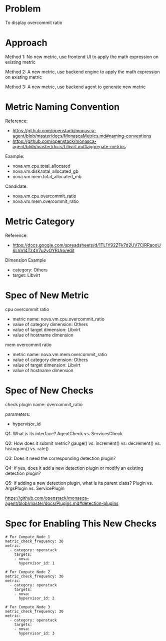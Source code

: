 # Problem

To display overcommit ratio

# Approach

Method 1: No new metric, use frontend UI to apply the math expression on existing metric

Method 2: A new metric, use backend engine to apply the math expression on existing metric

Method 3: A new metric, use backend agent to generate new metric

# Metric Naming Convention

Reference:

* https://github.com/openstack/monasca-agent/blob/master/docs/MonascaMetrics.md#naming-conventions
* https://github.com/openstack/monasca-agent/blob/master/docs/Libvirt.md#aggregate-metrics

Example:

* nova.vm.cpu.total_allocated
* nova.vm.disk.total_allocated_gb
* nova.vm.mem.total_allocated_mb

Candidate:

* nova.vm.cpu.overcommit_ratio
* nova.vm.mem.overcommit_ratio

# Metric Category

Reference:

* https://docs.google.com/spreadsheets/d/1TL1Y92ZFk7d2UV7CiRRaooU6LVn14Tz4V7u2yOYRUro/edit

Dimension Example

* category: Others
* target: Libvirt

# Spec of New Metric

cpu overcommit ratio

* metric name: nova.vm.cpu.overcommit_ratio
* value of category dimension: Others
* value of target dimension: Libvirt
* value of hostname dimension

mem overcommit ratio

* metric name: nova.vm.mem.overcommit_ratio
* value of category dimension: Others
* value of target dimension: Libvirt
* value of hostname dimension

# Spec of New Checks

check plugin name: overcommit_ratio

parameters:

* hypervisor_id

Q1: What is its interface? AgentCheck vs. ServicesCheck

Q2: How does it submit metric? gauge() vs. increment() vs. decrement() vs. histogram() vs. rate()

Q3: Does it need the corresponding detection plugin?

Q4: If yes, does it add a new detection plugin or modify an existing detection plugin? 

Q5: If adding a new detection plugin, what is its parent class? Plugin vs. ArgsPlugin vs. ServicePlugin

https://github.com/openstack/monasca-agent/blob/master/docs/Plugins.md#detection-plugins

# Spec for Enabling This New Checks

```
# For Compute Node 1
metric_check_frequency: 30
metric:
  - category: openstack
    targets:
    - nova:
      hypervisor_id: 1

# For Compute Node 2
metric_check_frequency: 30
metric:
  - category: openstack
    targets:
    - nova:
      hypervisor_id: 2

# For Compute Node 3
metric_check_frequency: 30
metric:
  - category: openstack
    targets:
    - nova:
      hypervisor_id: 3
```
